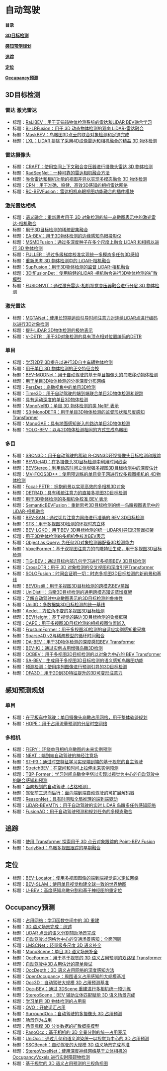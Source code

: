 # 自动驾驶

**目录**

[**3D目标检测**](#3D目标检测)

[**感知预测规划**](#感知预测规划)

[**追踪**](#追踪)

[**定位**](#定位)

[**Occupancy预测**](#Occupancy预测)

## 3D目标检测

<a name="3D目标检测"></a> 

### 雷达 激光雷达

- 标题：[RaLiBEV：用于无锚箱物体检测系统的雷达和LiDAR BEV融合学习](https://arxiv.org/pdf/2211.06108.pdf)
- 标题：[Bi-LRFusion：用于 3D 动态物体检测的双向 LiDAR-雷达融合](https://arxiv.org/pdf/2306.01438.pdf)
- 标题：[MaskBEV：鸟瞰图3D点云的联合对象检测和足迹完成](https://arxiv.org/pdf/2307.01864.pdf)
- 标题：[LXL：LiDAR 排除了采用4D成像雷达和相机融合的精益 3D 物体检测](https://arxiv.org/pdf/2307.00724.pdf)

### 雷达摄像头

- 标题：[CRAFT：使用空间上下文融合变压器进行摄像头雷达 3D 物体检测](https://arxiv.org/pdf/2209.06535.pdf)
- 标题：[RadSegNet：一种可靠的雷达相机融合方法](https://arxiv.org/pdf/2208.03849.pdf)
- 标题：[弥合雷达和相机功能的视图差异以实现多模态融合 3D 物体检测](https://arxiv.org/pdf/2208.12079.pdf)
- 标题：[CRN：用于准确、稳健、高效3D感知的相机雷达网络](https://arxiv.org/pdf/2304.00670.pdf)
- 标题：[RC-BEVFusion：雷达相机鸟眼视图功能融合的插件模块](https://arxiv.org/pdf/2305.15883.pdf)

### 激光雷达相机

- 标题：[语义融合：重新思考用于 3D 对象检测的统一鸟瞰图表示中的激光雷达-相机融合](https://arxiv.org/pdf/2212.04675.pdf)
- 标题：[用于3D目标检测的稀疏密集融合](https://arxiv.org/pdf/2304.04179.pdf)
- 标题：[EA-BEV：用于3D物体检测的边缘感知鸟眼投影仪](https://arxiv.org/pdf/2303.17895.pdf)
- 标题：[MSMDFusion：通过多深度种子在多个尺度上融合 LiDAR 和相机以进行 3D 物体检测](https://arxiv.org/pdf/2209.03102.pdf)
- 标题：[FULLER：通过多级梯度校准实现统一多模态多任务3D感知](https://arxiv.org/pdf/2307.16617.pdf)
- 标题：[重新思考 3D 物体检测中的 LiDAR-相机融合](https://arxiv.org/pdf/2311.07152.pdf)
- 标题：[SupFusion：用于3D物体检测的监督 LiDAR-相机融合](https://arxiv.org/pdf/2309.07084.pdf)
- 标题：[3DifFusionDet：使用稳健的LiDAR-相机融合进行3D物体检测的扩散模型](https://arxiv.org/pdf/2311.03742.pdf)
- 标题：[FUSIONVIT：通过激光雷达-相机视觉变压器融合进行分层 3D 物体检测](https://arxiv.org/pdf/2311.03620.pdf)

### 激光雷达

- 标题：[MGTANet：使用长短期运动引导时间注意力对连续LiDAR点进行编码以进行3D对象检测](https://arxiv.org/pdf/2212.00442.pdf)
- 标题：[提升LiDAR 3D物体检测的极地表示](https://arxiv.org/pdf/2308.03982.pdf)
- 标题：[V-DETR：用于3D对象检测的具有顶点相对位置编码的DETR](https://arxiv.org/pdf/2308.04409.pdf)

### 单目

- 标题：[学习2D到3D提升以进行3D自主车辆物体检测](https://arxiv.org/abs/1904.08494)
- 标题：[用于单目 3D 物体检测的正交特征变换](http://mi.eng.cam.ac.uk/~cipolla/publications/inproceedings/2019-BMVC-Orthographic-Feature-Transform.pdf)
- 标题：[BEV-MODNet：用于自动驾驶的基于单目摄像头的鸟瞰移动物体检测](https://arxiv.org/abs/2107.04937)
- 标题：[用于单目3D物体检测的分类深度分布网络](https://openaccess.thecvf.com/content/CVPR2021/papers/Reading_Categorical_Depth_Distribution_Network_for_Monocular_3D_Object_Detection_CVPR_2021_paper.pdf)
- 标题：[PersDet：鸟瞰视角中的单目3D检测](https://arxiv.org/pdf/2208.09394.pdf)
- 标题：[Time3D：用于自动驾驶的端到端联合单目3D物体检测和跟踪](https://arxiv.org/pdf/2205.14882.pdf)
- 标题：[具有运动深度的单目3D物体检测](https://arxiv.org/pdf/2207.12988.pdf)
- 标题：[MonoNeRD：单目 3D 物体检测的类 NeRF 表示](https://arxiv.org/pdf/2308.09421v1.pdf)
- 标题：[S3-MonoDETR：用于单目3D物体检测的监督形状和尺度感知Transformer](https://arxiv.org/pdf/2309.00928.pdf)
- 标题：[MonoGAE：具有地面感知嵌入的路边单目3D物体检测](https://arxiv.org/pdf/2310.00400.pdf)
- 标题：[YOLO-BEV：以与2D物体检测相同的方式生成鸟瞰图](https://arxiv.org/pdf/2310.17379.pdf)

### 多目

- 标题：[SRCN3D：用于自动驾驶的稀疏 R-CNN3D环视摄像头目标检测和跟踪](https://arxiv.org/abs/2206.14451)
- 标题：[BEVDet4D：在多摄像头3D目标检测中利用时间线索](https://arxiv.org/pdf/2203.17054.pdf)
- 标题：[BEVStereo：利用动态时间立体增强多视图3D目标检测中的深度估计](https://arxiv.org/abs/2209.10248)
- 标题：[MV-FCOS3D++：使用预训练的单目骨干网进行仅多视图相机的 4D物体检测](https://arxiv.org/pdf/2207.12716.pdf)
- 标题：[Focal-PETR：拥抱前景以实现高效的多相机3D对象](https://arxiv.org/pdf/2212.05505.pdf)
- 标题：[DETR4D：具有稀疏注意力的直接多视图3D目标检测](https://arxiv.org/pdf/2212.07849.pdf)
- 标题：[用于3D物体检测的多相机免校准 BEV 表示](https://arxiv.org/pdf/2210.17252.pdf)
- 标题：[SemanticBEVFusion：重新思考3D目标检测的统一鸟瞰视图表示中的LiDAR-相机融合](https://arxiv.org/pdf/2212.04675.pdf)
- 标题：[BEV-SAN：通过切片注意力网络进行准确的 BEV 3D目标检测](https://arxiv.org/pdf/2212.04675.pdf)
- 标题：[STS：用于多视图3D检测的环视时态立体](https://arxiv.org/abs/2208.10145)
- 标题：[BEV-LGKD：用于BEV 3D目标检测的统一LiDAR引导知识蒸馏框架](https://arxiv.org/pdf/2212.00623.pdf)
- 标题：[用于3D物体检测的多相机免校准BEV表示](https://arxiv.org/pdf/2210.17252.pdf)
- 标题：[Object as Query: 为任何2D对象检测器配备3D检测能力](https://arxiv.org/pdf/2301.02364.pdf)
- 标题：[VoxelFormer：基于双视图注意力的鸟瞰特征生成，用于多视图3D目标检测](https://github.com/Lizhuoling/VoxelFormer-public)
- 标题：[TiG-BEV：通过目标内部几何学习进行多视图BEV 3D目标检测](https://arxiv.org/pdf/2212.13979.pdf)
- 标题：[CrossDTR：用于 3D 对象检测的交叉视图和深度引导Transformer](https://arxiv.org/pdf/2209.13507.pdf)
- 标题：[SOLOFusion：时间会证明一切：时态多视图3D目标检测的新前景和基线](https://arxiv.org/abs/2210.02443)
- 标题：[BEVDistill：用于多视图3D目标检测的跨模态BEV蒸馏](https://openreview.net/pdf?id=-2zfgNS917)
- 标题：[UniDistill：鸟瞰3D目标检测的通用跨模态知识蒸馏框架](https://arxiv.org/pdf/2303.15083.pdf)
- 标题：[了解自动驾驶中鸟瞰图表示的3D目标检测的鲁棒性](https://arxiv.org/pdf/2303.17297.pdf)
- 标题：[Uni3D：多数据集3D目标检测的统一基线](https://arxiv.org/pdf/2303.06880.pdf)
- 标题：[Aedet：方位角不变的多视图3D目标检测](https://arxiv.org/pdf/2211.12501.pdf)
- 标题：[BEVHeight：基于视觉的路边3D目标检测的鲁棒框架](https://arxiv.org/pdf/2303.08498.pdf)
- 标题：[CAPE：用于多视图3D目标检测的相机视图位置嵌入](https://arxiv.org/pdf/2303.10209.pdf)
- 标题：[FrustumFormer：用于多视图3D检测的自适应实例感知重采样](https://arxiv.org/pdf/2301.04467.pdf)
- 标题：[Sparse4D v2与稀疏模型的循环时间融合](https://arxiv.org/pdf/2305.14018.pdf)
- 标题：[DA-BEV：用于3D物体检测的深度感知BEV Transformer](https://arxiv.org/pdf/2302.13002.pdf)
- 标题：[BEV-IO：通过实例占用增强鸟瞰3D检测](https://arxiv.org/pdf/2305.16829.pdf)
- 标题：[OCBEV：用于多视图3D目标检测的以对象为中心的 BEV Transformer](https://arxiv.org/pdf/2306.01738.pdf)
- 标题：[SA-BEV：生成用于多视图3D目标检测的语义感知鸟瞰图功能](https://arxiv.org/pdf/2307.11477.pdf)
- 标题：[预测检测：使用序列图像进行预测引导的3D目标检测](https://arxiv.org/pdf/2306.08528.pdf)
- 标题：[DFA3D：用于2D到3D特征提升的3D可变形注意力](https://arxiv.org/pdf/2307.12972.pdf)

## 感知预测规划

<a name="感知预测规划"></a> 

### 单目

- 标题：[在平板车中驾驶：单目摄像头鸟瞰占用网格，用于整体轨迹规划](https://openaccess.thecvf.com/content/WACV2021/papers/Loukkal_Driving_Among_Flatmobiles_Bird-Eye-View_Occupancy_Grids_From_a_Monocular_Camera_WACV_2021_paper.pdf)
- 标题：[HOPE：用于占用流量预测的分层时空网络](https://arxiv.org/pdf/2206.10118.pdf)

### 多相机

- 标题：[FIERY：环绕单目相机鸟瞰图的未来实例预测](https://openaccess.thecvf.com/content/ICCV2021/papers/Hu_FIERY_Future_Instance_Prediction_in_Birds-Eye_View_From_Surround_Monocular_ICCV_2021_paper.pdf)
- 标题：[NEAT：端到端自动驾驶的神经注意场](https://arxiv.org/pdf/2109.04456.pdf)
- 标题：[ST-P3：通过时空特征学习实现端到端的基于视觉的自主驾驶](https://www.ecva.net/papers/eccv_2022/papers_ECCV/papers/136980522.pdf)
- 标题：[StretchBEV：在空间和时间上拉伸未来实例预测](https://www.ecva.net/papers/eccv_2022/papers_ECCV/papers/136980436.pdf)
- 标题：[TBP-Former：学习时间鸟瞰金字塔以实现以视觉为中心的自动驾驶中的联合感知和预测](https://arxiv.org/pdf/2303.09998.pdf)
- 标题：[面向规划的自动驾驶（占格预测）](https://arxiv.org/pdf/2212.10156.pdf)
- 标题：[驾驶前三思而后行：面向端到端自动驾驶的可扩展解码器](https://arxiv.org/pdf/2305.06242.pdf)
- 标题：[ReasonNet：具有时间和全局推理的端到端驱动](https://arxiv.org/pdf/2305.10507.pdf)
- 标题：[LiDAR-BEVMTN：用于自动驾驶的实时 LiDAR 鸟瞰多任务感知网络](https://arxiv.org/pdf/2307.08850.pdf)
- 标题：[FusionAD：用于自动驾驶预测和规划任务的多模态融合](https://arxiv.org/pdf/2308.01006.pdf)

## 追踪

<a name="追踪"></a> 

- 标题：[使用 Transformer 探索用于 3D 点云对象跟踪的 Point-BEV Fusion](https://arxiv.org/pdf/2208.05216.pdf)
- 标题：[EarlyBird：鸟瞰多视图跟踪的早期融合](https://arxiv.org/pdf/2310.13350.pdf)

## 定位

<a name="定位"></a> 

- 标题：[BEV-Locator：使用多视图图像的端到端视觉语义定位网络](https://arxiv.org/pdf/2211.14927.pdf)
- 标题：[BEV-SLAM：使用单目视觉构建全球一致的世界地图](https://cvssp.org/Personal/OscarMendez/papers/pdf/RossIROS2022.pdf)
- 标题：[U-BEV：高度感知鸟瞰分割和基于神经图的重定位](https://arxiv.org/pdf/2310.13766.pdf)

## Occupancy预测

<a name="Occupancy预测"></a> 

- 标题：[占用网络：学习函数空间中的 3D 重建](https://arxiv.org/pdf/1812.03828.pdf)
- 标题：[3D 语义场景完成：综述](https://arxiv.org/pdf/2103.07466.pdf)
- 标题：[LiDAR 点云的语义分割辅助场景完成 ](https://arxiv.org/pdf/2109.11453.pdf)
- 标题：[自动驾驶以网格为中心的交通场景感知：全面回顾](https://arxiv.org/pdf/2303.01212.pdf)
- 标题：[LMSCNet：轻量级多尺度 3D 语义补全](https://arxiv.org/pdf/2008.10559.pdf)
- 标题：[MonoScene：单目 3D 语义场景补全](https://arxiv.org/pdf/2112.00726.pdf)
- 标题：[OccFormer：用于基于视觉的 3D 语义占用预测的双路径 Transformer](https://arxiv.org/pdf/2304.05316.pdf)
- 标题：[自动驾驶中3D占用估计的简单尝试](https://arxiv.org/pdf/2303.10076.pdf)
- 标题：[OccDepth：3D 语义占用网络的深度感知方法](https://arxiv.org/pdf/2302.13540.pdf)
- 标题：[OpenOccupancy：周围语义占用感知的大规模基准](https://arxiv.org/pdf/2303.03991.pdf)
- 标题：[Occ3D：自动驾驶大规模 3D 占用预测基准](https://arxiv.org/pdf/2304.14365.pdf)
- 标题：[Occ-BEV：通过 3DScene 重建进行多相机统一预训练](https://arxiv.org/pdf/2305.18829.pdf)
- 标题：[StereoScene：BEV 辅助立体匹配赋能 3D 语义场景完成](https://arxiv.org/pdf/2303.13959.pdf)
- 标题：[学习单目 3D 物体检测的占用率](https://arxiv.org/pdf/2305.15694.pdf)
- 标题：[OVO：开放词汇占用](https://arxiv.org/pdf/2305.16133.pdf)
- 标题：[SurroundOcc：自动驾驶的多摄像头 3D 占用预测](https://arxiv.org/pdf/2303.09551.pdf)
- 标题：[场景作为占用](https://arxiv.org/pdf/2301.00527.pdf) 
- 标题：[场景规模 3D 分类数据的扩散概率模型](https://arxiv.org/pdf/2301.00527.pdf)
- 标题：[PanoOcc：基于相机的 3D 全景分割的统一占用表示](https://arxiv.org/pdf/2306.10013.pdf)
- 标题：[UniOcc：通过几何和语义渲染统一以视觉为中心的 3D 占用预测](https://arxiv.org/pdf/2306.09117.pdf)
- 标题：[SSCBench：自动驾驶的大规模 3D 语义场景完成基准](https://arxiv.org/pdf/2306.09001.pdf)
- 标题：[StereoVoxelNet：使用深度神经网络基于立体相机的 OccupancyVoxels 进行实时障碍物检测]( https://arxiv.org/pdf/2209.08459.pdf)
- 标题：[基于视觉的 3D 语义占用预测的三视角视图](https://arxiv.org/pdf/2302.07817.pdf)
